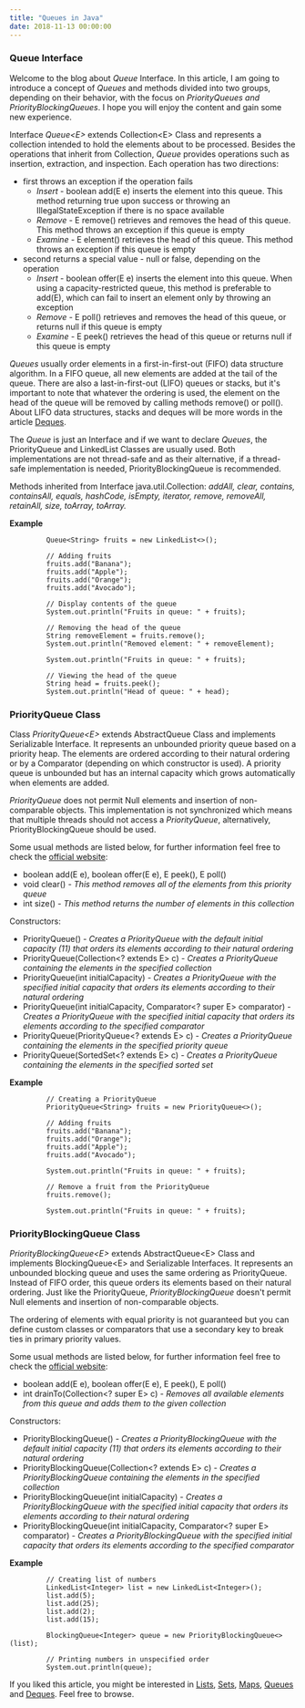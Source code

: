 ```yaml
---
title: "Queues in Java"
date: 2018-11-13 00:00:00
---
```


### <a href="#queuesInterface" name="queuesInterface"><i class="fa fa-link anchor" aria-hidden="true"></i></a> Queue Interface

Welcome to the blog about *Queue* Interface. In this article, I am going to introduce a concept of *Queues* and methods divided into two groups, depending on their behavior, with the focus on *PriorityQueues and PriorityBlockingQueues*. I hope you will enjoy the content and gain some new experience.

Interface *Queue<E&#xfeff;>* extends Collection<&#xfeff;E> Class and represents a collection intended to hold the elements about to be processed. Besides the operations that inherit from Collection, *Queue* provides operations such as insertion, extraction, and inspection. Each operation has two directions:
* first throws an exception if the operation fails
  * *Insert* - boolean add(E e) inserts the element into this queue. This method returning true upon success or throwing an IllegalStateException if there is no space available
  * *Remove* - E remove() retrieves and removes the head of this queue. This method throws an exception if this queue is empty
  * *Examine* - E element() retrieves the head of this queue. This method throws an exception if this queue is empty
* second returns a special value - null or false, depending on the operation
  * *Insert* - boolean offer(E e) inserts the element into this queue. When using a capacity-restricted queue, this method is preferable to add(E), which can fail to insert an element only by throwing an exception
  * *Remove* - E poll() retrieves and removes the head of this queue, or returns null if this queue is empty
  * *Examine* - E peek() retrieves the head of this queue or returns null if this queue is empty
  
*Queues* usually order elements in a first-in-first-out (FIFO) data structure algorithm. In a FIFO queue, all new elements are added at the tail of the queue. There are also a last-in-first-out (LIFO) queues or stacks, but it's important to note that whatever the ordering is used, the element on the head of the queue will be removed by calling methods remove() or poll(). About LIFO data structures, stacks and deques will be more words in the article <a href="https://programiranjepro.github.io/ivanursul/articles/java/deques">Deques</a>.

The *Queue* is just an Interface and if we want to declare *Queues*, the PriorityQueue and LinkedList Classes are usually used. Both implementations are not thread-safe and as their alternative, if a thread-safe implementation is needed, PriorityBlockingQueue is recommended.

Methods inherited from Interface java.util.Collection: *addAll, clear, contains, containsAll, equals, hashCode, isEmpty, iterator, remove, removeAll, retainAll, size, toArray, toArray.*

**Example**
```
         Queue<String> fruits = new LinkedList<>(); 

         // Adding fruits  
         fruits.add("Banana");
         fruits.add("Apple");
         fruits.add("Orange");
         fruits.add("Avocado");

         // Display contents of the queue
         System.out.println("Fruits in queue: " + fruits); 

         // Removing the head of the queue
         String removeElement = fruits.remove(); 
         System.out.println("Removed element: " + removeElement); 

         System.out.println("Fruits in queue: " + fruits); 

         // Viewing the head of the queue 
         String head = fruits.peek(); 
         System.out.println("Head of queue: " + head); 
```

### <a href="#priorityQueueClass" name="priorityQueueClass"><i class="fa fa-link anchor" aria-hidden="true"></i></a> PriorityQueue Class

Class *PriorityQueue<E&#xfeff;>* extends AbstractQueue<E> Class and implements Serializable Interface. It represents an unbounded priority queue based on a priority heap. The elements are ordered according to their natural ordering or by a Comparator (depending on which constructor is used). A priority queue is unbounded but has an internal capacity which grows automatically when elements are added.
 
*PriorityQueue* does not permit Null elements and insertion of non-comparable objects. This implementation is not synchronized which means that multiple threads should not access a *PriorityQueue*, alternatively, PriorityBlockingQueue should be used.

Some usual methods are listed below, for further information feel free to check the <a href="https://docs.oracle.com/javase/9/docs/api/java/util/PriorityQueue.html">official website</a>:
* boolean add(E e), boolean offer(E e), E peek(), E poll()
* void clear() - *This method removes all of the elements from this priority queue*
* int size() - *This method returns the number of elements in this collection*

Constructors:
* PriorityQueue() - *Creates a PriorityQueue with the default initial capacity (11) that orders its elements according to their natural ordering*
* PriorityQueue(Collection<? extends E> c) - *Creates a PriorityQueue containing the elements in the specified collection*
* PriorityQueue(int initialCapacity) - *Creates a PriorityQueue with the specified initial capacity that orders its elements according to their natural ordering*
* PriorityQueue(int initialCapacity, Comparator<? super E> comparator) - *Creates a PriorityQueue with the specified initial capacity that orders its elements according to the specified comparator*
* PriorityQueue(PriorityQueue<? extends E> c) - *Creates a PriorityQueue containing the elements in the specified priority queue*
* PriorityQueue(SortedSet<? extends E> c) - *Creates a PriorityQueue containing the elements in the specified sorted set*

**Example**
```
         // Creating a PriorityQueue
         PriorityQueue<String> fruits = new PriorityQueue<>();

         // Adding fruits
         fruits.add("Banana");
         fruits.add("Orange");
         fruits.add("Apple");
         fruits.add("Avocado");

         System.out.println("Fruits in queue: " + fruits);

         // Remove a fruit from the PriorityQueue
         fruits.remove();

         System.out.println("Fruits in queue: " + fruits);  
```


### <a href="#priorityBlockingQueueClass" name="priorityBlockingQueueClass"><i class="fa fa-link anchor" aria-hidden="true"></i></a> PriorityBlockingQueue Class

*PriorityBlockingQueue<E&#xfeff;>* extends AbstractQueue<E&#xfeff;> Class and implements BlockingQueue<E&#xfeff;> and Serializable Interfaces. It represents an unbounded blocking queue and uses the same ordering as PriorityQueue. Instead of FIFO order, this queue orders its elements based on their natural ordering. Just like the PriorityQueue, *PriorityBlockingQueue* doesn't permit Null elements and insertion of non-comparable objects.
 
The ordering of elements with equal priority is not guaranteed but you can define custom classes or comparators that use a secondary key to break ties in primary priority values.

Some usual methods are listed below, for further information feel free to check the <a href="https://docs.oracle.com/javase/7/docs/api/java/util/concurrent/PriorityBlockingQueue.html">official website</a>:
* boolean add(E e), boolean offer(E e), E peek(), E poll()
* int	drainTo(Collection<? super E> c) - *Removes all available elements from this queue and adds them to the given collection*

Constructors:
* PriorityBlockingQueue() - *Creates a PriorityBlockingQueue with the default initial capacity (11) that orders its elements according to their natural ordering*
* PriorityBlockingQueue(Collection<? extends E> c) - *Creates a PriorityBlockingQueue containing the elements in the specified collection*
* PriorityBlockingQueue(int initialCapacity) - *Creates a PriorityBlockingQueue with the specified initial capacity that orders its elements according to their natural ordering*
* PriorityBlockingQueue(int initialCapacity, Comparator<? super E> comparator) - *Creates a PriorityBlockingQueue with the specified initial capacity that orders its elements according to the specified comparator*

**Example**
```
         // Creating list of numbers
         LinkedList<Integer> list = new LinkedList<Integer>();
         list.add(5);
         list.add(25);
         list.add(2);
         list.add(15);    	
    	
         BlockingQueue<Integer> queue = new PriorityBlockingQueue<>(list);

         // Printing numbers in unspecified order
         System.out.println(queue);
```

If you liked this article, you might be interested in <a href="https://ivanursul.com/articles/java/lists">Lists</a>, <a href="https://ivanursul.com/articles/java/sets">Sets</a>, <a href="https://ivanursul.com/articles/java/maps">Maps</a>, <a href="https://ivanursul.com/articles/java/queues">Queues</a> and <a href="https://ivanursul.com/articles/java/deques">Deques</a>. Feel free to browse.
